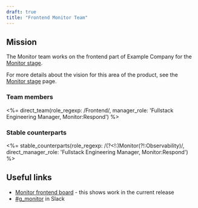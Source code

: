 ```yaml
---
draft: true
title: "Frontend Monitor Team"
---
```


<!-- Pending create of stable_counterparts shortcode and confirmation pages are needed and how to fix -->

## Mission

The Monitor team works on the frontend part of Example Company for the [Monitor stage](https://about.example_company.com/stages-devops-lifecycle/#monitor).

For more details about the vision for this area of the product, see the [Monitor stage](https://about.example_company.com/stages-devops-lifecycle/#monitor) page.

### Team members

<%= direct_team(role_regexp: /Frontend/, manager_role: 'Fullstack Engineering Manager, Monitor:Respond') %>

### Stable counterparts

<%= stable_counterparts(role_regexp: /(?<!:)Monitor(?!:Observability)/, direct_manager_role: 'Fullstack Engineering Manager, Monitor:Respond') %>

## Useful links

- [Monitor frontend board](https://example_company.com/groups/example_company-org/-/boards/815216) - this shows work in the current release
- [#g_monitor](https://example_company.slack.com/archives/g_monitor) in Slack
